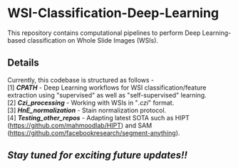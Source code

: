 # WSI-Classification-Deep-Learning  
This repository contains computational pipelines to perform Deep Learning-based classification on Whole Slide Images (WSIs).  

## **Details**  
Currently, this codebase is structured as follows -  
[1] _**CPATH**_ - Deep Learning workflows for WSI classification/feature extraction using "supervised" as well as "self-supervised" learning.  
[2] _**Czi_processing**_ - Working with WSIs in "_.czi_" format.  
[3] _**HnE_normalization**_ - Stain normalization protocol.  
[4] _**Testing_other_repos**_ - Adapting latest SOTA such as HIPT (https://github.com/mahmoodlab/HIPT) and SAM (https://github.com/facebookresearch/segment-anything).  

## _**Stay tuned for exciting future updates!!**_
